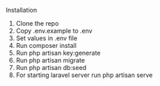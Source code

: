 Installation
1) Clone the repo
2) Copy .env.example to .env
3) Set values in .env file
4) Run composer install
5) Run php artisan key:generate
6) Run php artisan migrate
7) Run php artisan db:seed
8) For starting laravel server run php artisan serve
